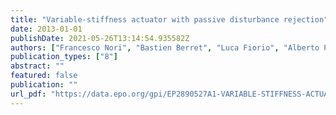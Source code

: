 ```yaml
---
title: "Variable-stiffness actuator with passive disturbance rejection"
date: 2013-01-01
publishDate: 2021-05-26T13:14:54.935582Z
authors: ["Francesco Nori", "Bastien Berret", "Luca Fiorio", "Alberto Parmiggiani", "Giulio Sandini"]
publication_types: ["8"]
abstract: ""
featured: false
publication: ""
url_pdf: "https://data.epo.org/gpi/EP2890527A1-VARIABLE-STIFFNESS-ACTUATOR-WITH-PASSIVE-DISTURBANCE-REJECTION"
---
```


